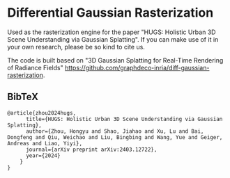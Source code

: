 # Differential Gaussian Rasterization

Used as the rasterization engine for the paper "HUGS: Holistic Urban 3D Scene Understanding via Gaussian Splatting". If you can make use of it in your own research, please be so kind to cite us.

The code is built based on "3D Gaussian Splatting for Real-Time Rendering of Radiance Fields" https://github.com/graphdeco-inria/diff-gaussian-rasterization.

<section class="section" id="BibTeX">
  <div class="container is-max-desktop content">
    <h2 class="title">BibTeX</h2>
    <pre><code>@article{zhou2024hugs,
      title={HUGS: Holistic Urban 3D Scene Understanding via Gaussian Splatting},
      author={Zhou, Hongyu and Shao, Jiahao and Xu, Lu and Bai, Dongfeng and Qiu, Weichao and Liu, Bingbing and Wang, Yue and Geiger, Andreas and Liao, Yiyi},
      journal={arXiv preprint arXiv:2403.12722},
      year={2024}
    }
}</code></pre>
  </div>
</section>
